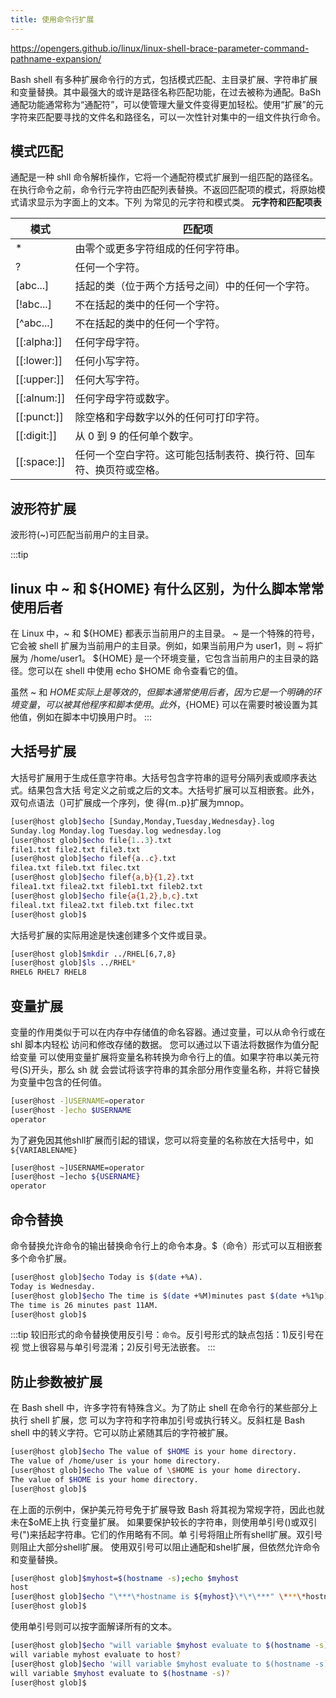 ```yaml
---
title: 使用命令行扩展
---
```

https://opengers.github.io/linux/linux-shell-brace-parameter-command-pathname-expansion/


Bash shell 有多种扩展命令行的方式，包括模式匹配、主目录扩展、字符串扩展和变量替换。其中最强大的或许是路径名称匹配功能，在过去被称为通配。BaSh 通配功能通常称为“通配符”，可以使管理大量文件变得更加轻松。使用“扩展”的元字符来匹配要寻找的文件名和路径名，可以一次性针对集中的一组文件执行命令。

## 模式匹配

通配是一种 shll 命令解析操作，它将一个通配符模式扩展到一组匹配的路径名。在执行命令之前，命令行元字符由匹配列表替换。不返回匹配项的模式，将原始模式请求显示为字面上的文本。下列
为常见的元字符和模式类。
**元字符和匹配项表**

| 模式        | 匹配项                                                             |
| ----------- | ------------------------------------------------------------------ |
| \*          | 由零个或更多字符组成的任何字符串。                                 |
| ?           | 任何一个字符。                                                     |
| [abc...]    | 括起的类（位于两个方括号之间）中的任何一个字符。                   |
| [!abc...]   | 不在括起的类中的任何一个字符。                                     |
| [^abc...]   | 不在括起的类中的任何一个字符。                                     |
| [[:alpha:]] | 任何字母字符。                                                     |
| [[:lower:]] | 任何小写字符。                                                     |
| [[:upper:]] | 任何大写字符。                                                     |
| [[:alnum:]] | 任何字母字符或数字。                                               |
| [[:punct:]] | 除空格和字母数字以外的任何可打印字符。                             |
| [[:digit:]] | 从 0 到 9 的任何单个数字。                                         |
| [[:space:]] | 任何一个空白字符。这可能包括制表符、换行符、回车符、换页符或空格。 |

## 波形符扩展

波形符(~)可匹配当前用户的主目录。

:::tip
## linux 中 ~ 和 ${HOME} 有什么区别，为什么脚本常常使用后者
在 Linux 中，~ 和 ${HOME} 都表示当前用户的主目录。
~ 是一个特殊的符号，它会被 shell 扩展为当前用户的主目录。例如，如果当前用户为 user1，则 ~ 将扩展为 /home/user1。
${HOME} 是一个环境变量，它包含当前用户的主目录的路径。您可以在 shell 中使用 echo $HOME 命令查看它的值。

虽然 ~ 和 ${HOME} 实际上是等效的，但脚本通常使用后者，因为它是一个明确的环境变量，可以被其他程序和脚本使用。此外，${HOME} 可以在需要时被设置为其他值，例如在脚本中切换用户时。
:::

## 大括号扩展
大括号扩展用于生成任意字符串。大括号包含字符串的逗号分隔列表或顺序表达式。结果包含大括
号定义之前或之后的文本。大括号扩展可以互相嵌套。此外，双句点语法（)可扩展成一个序列，使
得{m..p}扩展为mnop。
```bash
[user@host glob]$echo [Sunday,Monday,Tuesday,Wednesday}.log
Sunday.log Monday.log Tuesday.log wednesday.log
[user@host glob]$echo file{1..3}.txt
file1.txt file2.txt file3.txt
[user@host glob]$echo filef{a..c}.txt
filea.txt fileb.txt filec.txt
[user@host glob]$echo filef{a,b}{1,2}.txt
filea1.txt filea2.txt fileb1.txt fileb2.txt
[user@host glob]$echo file{a{1,2},b,c}.txt
fileal.txt filea2.txt fileb.txt filec.txt
[user@host glob]$
```
大括号扩展的实际用途是快速创建多个文件或目录。
```bash
[user@host glob]$mkdir ../RHEL[6,7,8}
[user@host glob]$ls ../RHEL*
RHEL6 RHEL7 RHEL8
```
## 变量扩展
变量的作用类似于可以在内存中存储值的命名容器。通过变量，可以从命令行或在 shl 脚本内轻松
访问和修改存储的数据。
您可以通过以下语法将数据作为值分配给变量
可以使用变量扩展将变量名称转换为命令行上的值。如果字符串以美元符号(S)开头，那么 sh 就
会尝试将该字符串的其余部分用作变量名称，并将它替换为变量中包含的任何值。
```bash
[user@host -]USERNAME=operator
[user@host -]echo $USERNAME
operator
```

为了避免因其他shll扩展而引起的错误，您可以将变量的名称放在大括号中，如 `${VARIABLENAME}`
```bash
[user@host ~]USERNAME=operator
[user@host ~]echo ${USERNAME}
operator
```

## 命令替换
命令替换允许命令的输出替换命令行上的命令本身。$（命令）形式可以互相嵌套多个命令扩展。
```bash
[user@host glob]$echo Today is $(date +%A).
Today is Wednesday.
[user@host glob]$echo The time is $(date +%M)minutes past $(date +%1%p).
The time is 26 minutes past 11AM.
[user@host glob]$
```
:::tip 
较旧形式的命令替换使用反引号：`命令`。反引号形式的缺点包括：1)反引号在视
觉上很容易与单引号混淆；2)反引号无法嵌套。
:::

## 防止参数被扩展
在 Bash shell 中，许多字符有特殊含义。为了防止 shell 在命令行的某些部分上执行 shell 扩展，您
可以为字符和字符串加引号或执行转义。反斜杠是 Bash shell 中的转义字符。它可以防止紧随其后的字符被扩展。
```bash
[user@host glob]$echo The value of $HOME is your home directory.
The value of /home/user is your home directory.
[user@host glob]$echo The value of \$HOME is your home directory.
The value of $HOME is your home directory.
[user@host glob]$
```

在上面的示例中，保护美元符号免于扩展导致 Bash 将其视为常规字符，因此也就未在$oME上执
行变量扩展。
如果要保护较长的字符串，则使用单引号()或双引号(")来括起字符串。它们的作用略有不同。单
引号将阻止所有shell扩展。双引号则阻止大部分shell扩展。
使用双引号可以阻止通配和shel扩展，但依然允许命令和变量替换。
```bash
[user@host glob]$myhost=$(hostname -s);echo $myhost
host
[user@host glob]$echo "\***\*hostname is ${myhost}\*\*\***" \***\*hostname is host \*\***
[user@host glob]$
```
使用单引号则可以按字面解译所有的文本。
```bash
[user@host glob]$echo "will variable $myhost evaluate to $(hostname -s)?"
will variable myhost evaluate to host?
[user@host glob]$echo 'will variable $myhost evaluate to $(hostname -s)?'
will variable $myhost evaluate to $(hostname -s)?
[user@host glob]$
```

